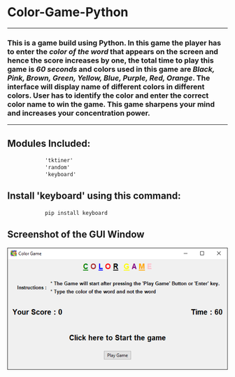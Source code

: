 # Color-Game-Python
---

### This is a game build using Python. In this game the player has to enter the *color of the word* that appears on the screen and hence the score increases by one, the total time to play this game is *60 seconds* and colors used in this game are *Black, Pink, Brown, Green, Yellow, Blue, Purple, Red, Orange*. The interface will display name of different colors in different colors. User has to identify the color and enter the correct color name to win the game. This game **sharpens your mind** and **increases your concentration power**.

---

## Modules Included:
        
                'tktiner'
                'random'
                'keyboard'
        
        
## Install 'keyboard' using this command:

                pip install keyboard

## Screenshot of the GUI Window
![Color Game](https://github.com/avinash3699/Color-Game-Python/blob/master/Screenshot.png)
